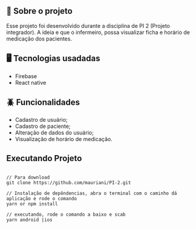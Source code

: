 ## 🚀 Sobre o projeto

Esse projeto foi desenvolvido durante a disciplina de PI 2 (Projeto integrador). A ideia e que o infermeiro, possa visualizar ficha e horário de medicação dos pacientes.

## 🖥️ Tecnologias usadadas

- Firebase
- React native

## 🪲 Funcionalidades

- Cadastro de usuário;
- Cadastro de paciente;
- Alteração de dados do usuário;
- Visualização de horário de medicação.

## Executando Projeto

```

// Para download 
git clone https://github.com/mauriani/PI-2.git

// Instalação de depêndencias, abra o terminal com o caminho dá aplicação e rode o comando
yarn or npm install

// executando, rode o comando a baixo e scab
yarn android |ios

```

